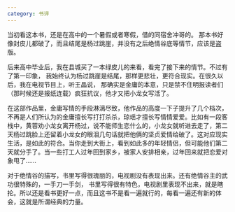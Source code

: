 ```yaml
---
category: 书评
---
```

当初看这本书，还是在高中的一个暑假或者寒假，借的同宿舍冲哥的。
那本书好像封皮儿都破了，而且结尾是杨过跳崖，并没有之后绝情谷底等情节，应该是盗版。

后来高中毕业后，我在县城买了一本绿皮儿的来看，看完了接下来的情节。不过有了第一印象，
我始终认为杨过跳崖是结尾，那样更悲壮，更符合现实。在很久以后，我在电视节目上，听王晶说，
那确实是金庸的本意，只是禁不住明报读者们（那时候还是报纸连载）疯狂抗议，他才又把小龙女写活了。

在这部作品里，金庸写情的手段淋漓尽致，他作品的高度一下子提升了几个档次，不再是人们所认为的金庸擅长写打打杀杀，琼瑶才擅长写情情爱爱。比如有一段客栈中，黄蓉劝小龙女离开杨过，说不能师生恋什么的，小龙女就听进去走了，第二天杨过跳脸上还留着小龙女的眼泪几句话就把他俩的坚贞爱情给破了。这对应现实生活，是如此的符合。当你走到大街上，看到如此多的年轻情侣，但可能他们第二天就分手了。当一些打工人过年回到家乡，被家人安排相亲，过年回来就把恋爱对象甩了……

对于绝情谷的描写，书里写得很瑰丽的，电视剧没有表现出来。还有绝情谷主的武功很特殊的，一手刀一手剑，
书里写得很有特色，电视剧里表现不出来，就是瞎抡。所以还是看书更好一点，而且这书不是看一遍就行的，每看一遍还有新的体会，这就是所谓经典的力量。
